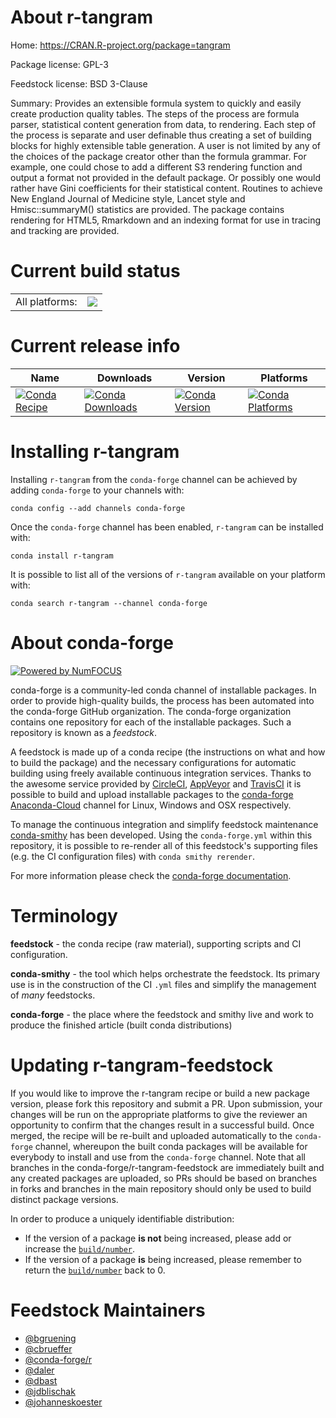 About r-tangram
===============

Home: https://CRAN.R-project.org/package=tangram

Package license: GPL-3

Feedstock license: BSD 3-Clause

Summary: Provides an extensible formula system to quickly and easily create production quality tables. The steps of the process are formula parser, statistical content generation from data, to rendering. Each step of the process is separate and user definable thus creating a set of building blocks for highly extensible table generation. A user is not limited by any of the  choices of the package creator other than the formula grammar. For example, one could chose to add a different S3 rendering function and output a format not provided in the default package. Or possibly one would rather have Gini coefficients for their statistical content. Routines to achieve New England Journal of Medicine style, Lancet style and Hmisc::summaryM() statistics are provided. The package contains rendering for HTML5, Rmarkdown and an indexing format for use in tracing and tracking are provided.



Current build status
====================


<table><tr><td>All platforms:</td>
    <td>
      <a href="https://dev.azure.com/conda-forge/feedstock-builds/_build/latest?definitionId=1706&branchName=master">
        <img src="https://dev.azure.com/conda-forge/feedstock-builds/_apis/build/status/r-tangram-feedstock?branchName=master">
      </a>
    </td>
  </tr>
</table>

Current release info
====================

| Name | Downloads | Version | Platforms |
| --- | --- | --- | --- |
| [![Conda Recipe](https://img.shields.io/badge/recipe-r--tangram-green.svg)](https://anaconda.org/conda-forge/r-tangram) | [![Conda Downloads](https://img.shields.io/conda/dn/conda-forge/r-tangram.svg)](https://anaconda.org/conda-forge/r-tangram) | [![Conda Version](https://img.shields.io/conda/vn/conda-forge/r-tangram.svg)](https://anaconda.org/conda-forge/r-tangram) | [![Conda Platforms](https://img.shields.io/conda/pn/conda-forge/r-tangram.svg)](https://anaconda.org/conda-forge/r-tangram) |

Installing r-tangram
====================

Installing `r-tangram` from the `conda-forge` channel can be achieved by adding `conda-forge` to your channels with:

```
conda config --add channels conda-forge
```

Once the `conda-forge` channel has been enabled, `r-tangram` can be installed with:

```
conda install r-tangram
```

It is possible to list all of the versions of `r-tangram` available on your platform with:

```
conda search r-tangram --channel conda-forge
```


About conda-forge
=================

[![Powered by NumFOCUS](https://img.shields.io/badge/powered%20by-NumFOCUS-orange.svg?style=flat&colorA=E1523D&colorB=007D8A)](http://numfocus.org)

conda-forge is a community-led conda channel of installable packages.
In order to provide high-quality builds, the process has been automated into the
conda-forge GitHub organization. The conda-forge organization contains one repository
for each of the installable packages. Such a repository is known as a *feedstock*.

A feedstock is made up of a conda recipe (the instructions on what and how to build
the package) and the necessary configurations for automatic building using freely
available continuous integration services. Thanks to the awesome service provided by
[CircleCI](https://circleci.com/), [AppVeyor](https://www.appveyor.com/)
and [TravisCI](https://travis-ci.org/) it is possible to build and upload installable
packages to the [conda-forge](https://anaconda.org/conda-forge)
[Anaconda-Cloud](https://anaconda.org/) channel for Linux, Windows and OSX respectively.

To manage the continuous integration and simplify feedstock maintenance
[conda-smithy](https://github.com/conda-forge/conda-smithy) has been developed.
Using the ``conda-forge.yml`` within this repository, it is possible to re-render all of
this feedstock's supporting files (e.g. the CI configuration files) with ``conda smithy rerender``.

For more information please check the [conda-forge documentation](https://conda-forge.org/docs/).

Terminology
===========

**feedstock** - the conda recipe (raw material), supporting scripts and CI configuration.

**conda-smithy** - the tool which helps orchestrate the feedstock.
                   Its primary use is in the construction of the CI ``.yml`` files
                   and simplify the management of *many* feedstocks.

**conda-forge** - the place where the feedstock and smithy live and work to
                  produce the finished article (built conda distributions)


Updating r-tangram-feedstock
============================

If you would like to improve the r-tangram recipe or build a new
package version, please fork this repository and submit a PR. Upon submission,
your changes will be run on the appropriate platforms to give the reviewer an
opportunity to confirm that the changes result in a successful build. Once
merged, the recipe will be re-built and uploaded automatically to the
`conda-forge` channel, whereupon the built conda packages will be available for
everybody to install and use from the `conda-forge` channel.
Note that all branches in the conda-forge/r-tangram-feedstock are
immediately built and any created packages are uploaded, so PRs should be based
on branches in forks and branches in the main repository should only be used to
build distinct package versions.

In order to produce a uniquely identifiable distribution:
 * If the version of a package **is not** being increased, please add or increase
   the [``build/number``](https://conda.io/docs/user-guide/tasks/build-packages/define-metadata.html#build-number-and-string).
 * If the version of a package **is** being increased, please remember to return
   the [``build/number``](https://conda.io/docs/user-guide/tasks/build-packages/define-metadata.html#build-number-and-string)
   back to 0.

Feedstock Maintainers
=====================

* [@bgruening](https://github.com/bgruening/)
* [@cbrueffer](https://github.com/cbrueffer/)
* [@conda-forge/r](https://github.com/conda-forge/r/)
* [@daler](https://github.com/daler/)
* [@dbast](https://github.com/dbast/)
* [@jdblischak](https://github.com/jdblischak/)
* [@johanneskoester](https://github.com/johanneskoester/)

